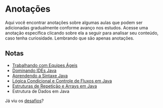 # Anotações

Aqui você encontrar anotações sobre algumas aulas que podem ser adicionadas gradualmente conforme avanço nos estudos. Acesse uma anotação específica clicando sobre ela a seguir para analisar seu conteúdo, caso tenha curiosidade. Lembrando que são apenas anotações.


## Notas

* [Trabalhando com Equipes Ágeis](https://github.com/danilotc/bootcamp-dio-banco-pan/tree/main/anotacoes/equipe-agil)
* [Dominando IDEs Java](https://github.com/danilotc/bootcamp-dio-banco-pan/tree/main/anotacoes/ides-java)
* [Aprendendo a Sintaxe Java](https://github.com/danilotc/bootcamp-dio-banco-pan/tree/main/anotacoes/sintaxe-java)
* [Lógica Condicional e Controle de Fluxos em Java](https://github.com/danilotc/bootcamp-dio-banco-pan/tree/main/anotacoes/logica-condicional)
* [Estruturas de Repetição e Arrays em Java](https://github.com/danilotc/bootcamp-dio-banco-pan/tree/main/anotacoes/repeticao-arrays)
* Estrutura de Dados em Java


Já viu os [desafios](https://github.com/danilotc/bootcamp-dio-banco-pan/tree/main/desafios)?